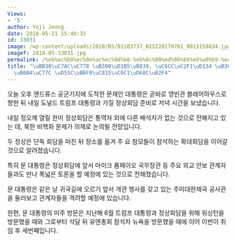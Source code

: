 ```yaml
---
Views:
- '5'
author: Yeji Jeong
date: 2018-05-21 15:40:33
id: 33031
image: /wp-content/uploads/2018/05/01103737_NISI20170701_0013158834.jpg
imagef: 2018-05-33031.jpg
permalink: /%eb%ac%b8%ec%9e%ac%ec%9d%b8-%eb%8c%80%ed%86%b5%eb%a0%b9-%ec%9b%8c%ec%8b%b1%ed%84%b4-%eb%8f%84%ec%b0%a9%eb%82%b4%ec%9d%bc-%ed%95%9c%eb%af%b8%ec%a0%95%ec%83%81%ed%9a%8c%eb%8b%b4/
title: "\uBB38\uC7AC\uC778 \uB300\uD1B5\uB839, \uC6CC\uC2F1\uD134 \uB3C4\uCC29\u2026\
  \uB0B4\uC77C \uD55C\uBBF8\uC815\uC0C1\uD68C\uB2F4"
---
```


오늘 오후 앤드류스 공군기지에 도착한 문재인 대통령은 곧바로 영빈관 블레어하우스로 향한 뒤 내일 도널드 트럼프 대통령과 가질 정상회담 준비로 저녁 시간을 보냈습니다.

내일 정오께 열릴 한미 정상회담은 통역자 외에 다른 배석자가 없는 것으로 전해지고 있는 데, 북한 비핵화 문제가 의제로 논의될 전망입니다.

두 정상은 단독 회담을 마친 뒤 장소를 옮겨 주 요 참모들이 참석하는 확대회담을 이어갈 것으로 알려졌습니다.

특히 문 대통령은 정상회담에 앞서 마이크 폼페이오 국무장관 등 주요 외교 안보 관계자들과도 만나 폭넓은 토론을 할 예정에 있는 것으로 전해졌습니다.

문 대통령은 같은 날 귀국길에 오르기 앞서 개관 행사를 갖고 있는 주미대한제국 공사관을 둘러보고 관계자들을 격려할 예정에 있습니다.

한편, 문 대통령의 미주 방문은 지난해 6월 트럼프 대통령과 정상회담을 위해 워싱턴을 방문했을 때와 그로부터 석달 뒤 유엔총회 참석차 뉴욕을 방문했을 때에 이어 이번이 취임 후 세번째입니다.